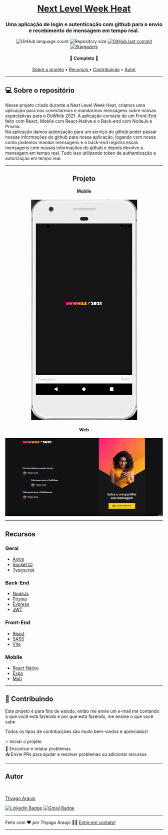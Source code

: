 <h1 align="center">
      <a href="#" alt="Next-Level-Week-Heat"> Next Level Week Heat </a>
</h1>

<h3 align="center">
   Uma aplicação de login e autenticação com github para o envio e recebimento de mensagem em tempo real.
</h3>

<p align="center">
  <img alt="GitHub language count" src="https://img.shields.io/github/languages/count/thyagoaraujom/Next-Level-Week-Heat?style=flat-square">

  <img alt="Repository size" src="https://img.shields.io/github/repo-size/thyagoaraujom/Next-Level-Week-Heat">
  
  <a href="https://github.com/thyagoaraujom/README/commits/master">
    <img alt="GitHub last commit" src="https://img.shields.io/github/last-commit/thyagoaraujom/Next-Level-Week-Heat">
  </a>
   <a href="https://github.com/thyagoaraujom/Next-Level-Week-Heat/stargazers">
    <img alt="Stargazers" src="https://img.shields.io/github/stars/thyagoaraujom/Next-Level-Week-Heat?style=social">
   </a>
  
 
</p>

<h4 align="center">
	🎉 Completo 🎉
</h4>

<p align="center">
 <a href="#---sobre-o-repositório-">Sobre o projeto</a> •
 <a href="#--features"> Recursos </a> •
 <a href="#--Contributing"> Contribuição</a> •  
 <a href="#-autor">Autor</a>
</p>

---

<h2 id="---sobre-o-repositório-"> 💻  Sobre o repositório </h2>

Nesse projeto criado durante a Next Level Week Heat, criamos uma aplicação para nos conectarmos e mandarmos mensagens sobre nossas expectativas para o DoWhile 2021. A aplicação consiste de um Front-End feito com React, Mobile com React-Native e o Back-end com NodeJs e Prisma.
</br>
Na aplicação damos autorização para um serviço do github poder passar nossas informações do github para nossa aplicação, logando com nossa conta podemos mandar mensagens e o back-end registra essas mensagens com nossas informações do github e depois devolve a mensagem em tempo real. Tudo isso utilizando token de authenticação e autorização em tempo real.

---

<h2 align="center"> Projeto </h2>

<h4 align="center"> Mobile </h4>
  <p align="center";>
   <img alt="Mobile Demonstration" title="Mobile" src="./assets/demonstration-app.gif" >
  </p>

<h4 align="center"> Web </h4>
<p align="center" style="display: flex; align-items: flex-start; justify-content: center;">
  <img alt="Web Demonstration" title="Home" src="./assets/demonstration-web.gif" width="900px">
</p>

---

<h2 id="--features"> Recursos </h2>

### Geral
- <a href="https://axios-http.com"> Axios </a>
- <a href="https://socket.io"> Socket IO </a>
- <a href="https://www.typescriptlang.org"> Typescript </a>

### Back-End
- <a href="https://nodejs.org" > NodeJs </a>
- <a href="https://www.prisma.io"> Prisma </a>
- <a href="expressjs.com"> Express </a>
- <a href="https://jwt.io"> JWT </a>

### Front-End
- <a href="https://reactjs.org">React </a>
- <a href="https://sass-lang.com"> SASS </a>
- <a href="https://vitejs.dev"> Vite </a>

### Mobile
- <a href="https://reactnative.dev"> React Native </a>
- <a href="https://expo.dev"> Expo </a>
- <a href="https://moti.fyi"> Moti </a>

---

<h2 id="--Contributing"> 🤝 Contribuindo </h2>

Este projeto é para fins de estudo, então me envie um e-mail me contando o que você está fazendo e por que está fazendo, me ensine o que você sabe

Todos os tipos de contribuições são muito bem-vindos e apreciados!

⭐️ Iniciar o projeto
</br>
🐛 Encontrar e relatar problemas
</br>
📥 Envie PRs para ajudar a resolver problemas ou adicionar recursos

---

<h2 id="-autor">Autor</h2>

<a href="https://github.com/thyagoaraujom">
 <img style="border-radius: 50%;" src="https://avatars.githubusercontent.com/u/51569984" width="100px;" alt=""/>
</br>
<p> Thyago Araujo <p>
</a>

[![Linkedin Badge](https://img.shields.io/badge/-ThyagoAraujo-blue?style=flat-square&logo=Linkedin&logoColor=white&link=https://www.linkedin.com/in/thyago-araujo-m/)](https://www.linkedin.com/in/thyago-araujo-m/)
[![Gmail Badge](https://img.shields.io/badge/-thyagoaraujomotta@gmail.com-c14438?style=flat-square&logo=Gmail&logoColor=white&link=mailto:thyagoaraujomotta@gmail.com)](mailto:thyagoaraujomotta@gmail.com)

---

Feito com ❤️ por Thyago Araujo 👋🏽 [Entre em contato!](https://www.linkedin.com/in/thyago-araujo-m/)

---
